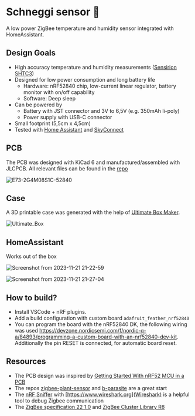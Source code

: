 # Schneggi sensor 🐌
A low power ZigBee temperature and humidity sensor integrated with HomeAssistant.

## Design Goals
- High accuracy temperature and humidity measurements ([Sensirion SHTC3](https://www.sensirion.com/products/catalog/SHTC3/))
- Designed for low power consumption and long battery life
  - Hardware: nRF52840 chip, low-current linear regulator, battery monitor with on/off capability 
  - Software: Deep sleep
- Can be powered by
  - Battery with JST connector and 3V to 6,5V (e.g. 350mAh li-poly)
  - Power supply with USB-C connector
- Small footprint (5,5cm x 4,5cm)
- Tested with [Home Assistant](https://www.home-assistant.io/) and [SkyConnect](https://www.home-assistant.io/skyconnect/)

## PCB
The PCB was designed with KiCad 6 and manufactured/assembled with JLCPCB. All relevant files can be found in the [repo](hardware/E73-2G4M08S1C-52840)

![E73-2G4M08S1C-52840](https://github.com/Rogger/schneggi-sensor/assets/371835/75e2d0dc-5a9e-4166-911b-2f92178287d6)

## Case
A 3D printable case was generated with the help of [Ultimate Box Maker](https://github.com/jbebel/Ultimate-Box-Maker).

![Ultimate_Box](https://github.com/Rogger/schneggi-sensor/assets/371835/782dbbfe-b442-4105-b787-0a193e914e4e)

## HomeAssistant
Works out of the box

![Screenshot from 2023-11-21 21-22-59](https://github.com/Rogger/schneggi-sensor/assets/371835/cefebd48-2896-4cb5-bfa6-d6ba029c3226)

![Screenshot from 2023-11-21 21-27-04](https://github.com/Rogger/schneggi-sensor/assets/371835/61f52585-6c13-4973-a659-87bb132f250d)

## How to build?
- Install VSCode + nRF plugins.
- Add a build configuration with custom board `adafruit_feather_nrf52840`
- You can program the board with the nRF52840 DK, the following wiring was used https://devzone.nordicsemi.com/f/nordic-q-a/84893/programming-a-custom-board-with-an-nrf52840-dev-kit. Additionally the pin RESET is connected, for automatic board reset.

## Resources
- The PCB design was inspired by [Getting Started With nRF52 MCU in a PCB](https://resources.altium.com/p/getting-started-nrf52-mcu-pcb#getting-started-schematics)
- The repos [zigbee-plant-sensor](https://github.com/stanvn/zigbee-plant-sensor) and [b-parasite](https://github.com/rbaron/b-parasite) are a great start
- The [nRF Sniffer](https://developer.nordicsemi.com/nRF_Connect_SDK/doc/latest/nrf/protocols/zigbee/tools.html) with [https://www.wireshark.org](Wireshark) is a helpful tool to debug Zigbee communication
- The [ZigBee specification 22 1.0](https://csa-iot.org/wp-content/uploads/2022/01/docs-05-3474-22-0csg-zigbee-specification-1.pdf) and [ZigBee Cluster Library R8](https://csa-iot.org/wp-content/uploads/2022/01/docs-05-3474-22-0csg-zigbee-specification-1.pdf)
